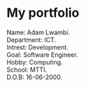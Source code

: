 <!DOCTYPE html>
<html>
<body>
  <h1> My portfolio</h1>
  <p1>Name: Adam Lwambi.<br></p1>
  <p2>Department: ICT.<br></p2>
  <p3>Intrest: Development.<br></p3>
  <p4>Goal: Software Engineer.<br></p4>
  <p5>Hobby: Computing.<br></p5>
  <p6> School: MTTI.<br><p6>
   <p7> D.O.B: 16-06-2000.<br></p7>
  </body>
  </html>
